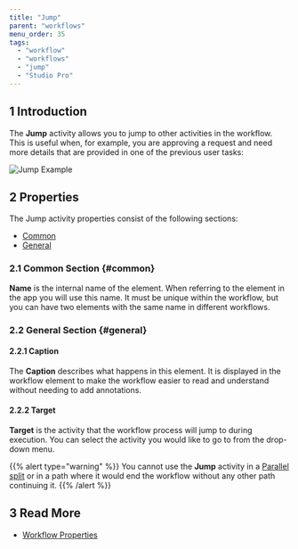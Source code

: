 ```yaml
---
title: "Jump"
parent: "workflows"
menu_order: 35
tags:
  - "workflow"
  - "workflows"
  - "jump"
  - "Studio Pro"
---
```


## 1 Introduction

The **Jump** activity allows you to jump to other activities in the workflow. This is useful when, for example, you are approving a request and need more details that are provided in one of the previous user tasks:

![Jump Example](attachments/jump-activity/jump-activity.jpg)

## 2 Properties

The Jump activity properties consist of the following sections:

* [Common](#common)
* [General](#general)

### 2.1 Common Section {#common}

**Name** is the internal name of the element. When referring to the element in the app you will use this name. It must be unique within the workflow, but you can have two elements with the same name in different workflows.

### 2.2 General Section {#general}

#### 2.2.1 Caption

The **Caption** describes what happens in this element. It is displayed in the workflow element to make the workflow easier to read and understand without needing to add annotations.

#### 2.2.2 Target

**Target** is the activity that the workflow process will jump to during execution. You can select the activity you would like to go to from the drop-down menu.

{{% alert type="warning" %}}
You cannot use the **Jump** activity in a [Parallel split](parallel-split) or in a path where it would end the workflow without any other path continuing it.
{{% /alert %}}

## 3 Read More

* [Workflow Properties](workflow-properties)